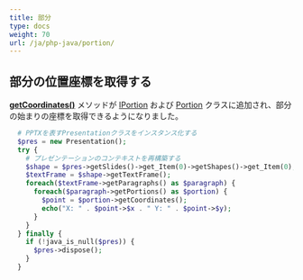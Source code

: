 ```yaml
---
title: 部分
type: docs
weight: 70
url: /ja/php-java/portion/
---
```


## **部分の位置座標を取得する**
[**getCoordinates()**](https://reference.aspose.com/slides/php-java/aspose.slides/IPortion#getCoordinates--) メソッドが [IPortion](https://reference.aspose.com/slides/php-java/aspose.slides/interfaces/IPortion) および [Portion](https://reference.aspose.com/slides/php-java/aspose.slides/classes/Portion) クラスに追加され、部分の始まりの座標を取得できるようになりました。

```php
  # PPTXを表すPresentationクラスをインスタンス化する
  $pres = new Presentation();
  try {
    # プレゼンテーションのコンテキストを再構築する
    $shape = $pres->getSlides()->get_Item(0)->getShapes()->get_Item(0);
    $textFrame = $shape->getTextFrame();
    foreach($textFrame->getParagraphs() as $paragraph) {
      foreach($paragraph->getPortions() as $portion) {
        $point = $portion->getCoordinates();
        echo("X: " . $point->$x . " Y: " . $point->$y);
      }
    }
  } finally {
    if (!java_is_null($pres)) {
      $pres->dispose();
    }
  }
```